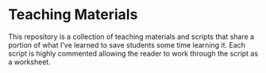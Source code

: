 # Teaching Materials
This repository is a collection of teaching materials and scripts that share a
portion of what I've learned to save students some time learning it. Each script
is highly commented allowing the reader to work through the script as a
worksheet.

